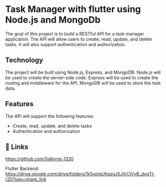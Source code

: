 
# Task Manager with flutter using Node.js and MongoDb

The goal of this project is to build a RESTful API for a task manager application. The API will allow users to create, read, update, and delete tasks. It will also support authentication and authorization.
## Technology
The project will be built using Node.js, Express, and MongoDB. Node.js will be used to create the server-side code. Express will be used to create the routing and middleware for the API. MongoDB will be used to store the task data.
## Features
The API will support the following features:
- Create, read, update, and delete tasks
- Authentication and authorization


## 🔗 Links
https://github.com/Valkyrie-1320

Flutter Backend:
https://drive.google.com/drive/folders/1k5xpjgUhqzgJ5JjlrCIVyB_dogTl-r2D?usp=share_link
